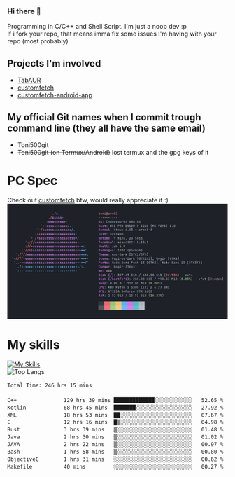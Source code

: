 ### Hi there 👋

Programming in C/C++ and Shell Script. I'm just a noob dev :p\
If i fork your repo, that means imma fix some issues I'm having with your repo (most probably)

## Projects I'm involved
 - [TabAUR](https://github.com/BurntRanch/TabAUR)
 - [customfetch](https://github.com/Toni500github/customfetch)
 - [customfetch-android-app](https://github.com/Toni500github/customfetch-android-app)

## My official Git names when I commit trough command line (they all have the same email)
* Toni500git
* ~~Toni500git (on Termux/Android)~~ lost termux and the gpg keys of it

# PC Spec
Check out [customfetch](https://github.com/Toni500github/customfetch) btw, would really appreciate it :)
![screenshot.png](https://github.com/Toni500github/customfetch/raw/main/screenshot.png)

# My skills
[![My Skills](https://skillicons.dev/icons?i=cpp,bash,androidstudio,arch,linux&theme=light)](https://skillicons.dev)\
![Top Langs](https://github-readme-stats.vercel.app/api/top-langs/?username=Toni500github&layout=compact)

<!--START_SECTION:waka-->

```txt
Total Time: 246 hrs 15 mins

C++               129 hrs 39 mins █████████████░░░░░░░░░░░░   52.65 %
Kotlin            68 hrs 45 mins  ███████░░░░░░░░░░░░░░░░░░   27.92 %
XML               18 hrs 53 mins  ██░░░░░░░░░░░░░░░░░░░░░░░   07.67 %
C                 12 hrs 16 mins  █▒░░░░░░░░░░░░░░░░░░░░░░░   04.98 %
Rust              3 hrs 39 mins   ▒░░░░░░░░░░░░░░░░░░░░░░░░   01.48 %
Java              2 hrs 30 mins   ▒░░░░░░░░░░░░░░░░░░░░░░░░   01.02 %
JAVA              2 hrs 22 mins   ▒░░░░░░░░░░░░░░░░░░░░░░░░   00.97 %
Bash              1 hrs 58 mins   ▒░░░░░░░░░░░░░░░░░░░░░░░░   00.80 %
ObjectiveC        1 hrs 31 mins   ░░░░░░░░░░░░░░░░░░░░░░░░░   00.62 %
Makefile          40 mins         ░░░░░░░░░░░░░░░░░░░░░░░░░   00.27 %
```

<!--END_SECTION:waka-->
